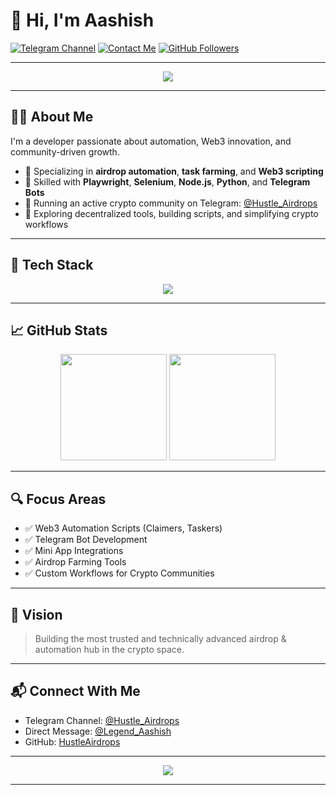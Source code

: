 # 👋 Hi, I'm Aashish

[![Telegram Channel](https://img.shields.io/badge/Telegram-@Hustle_Airdrops-blue?logo=telegram&style=for-the-badge)](https://t.me/Hustle_Airdrops)
[![Contact Me](https://img.shields.io/badge/Message-@Legend_Aashish-2CA5E0?logo=telegram&style=for-the-badge)](https://t.me/Legend_Aashish)
[![GitHub Followers](https://img.shields.io/github/followers/HustleAirdrops?style=for-the-badge&logo=github)](https://github.com/HustleAirdrops)

---

<p align="center">
  <img src="https://capsule-render.vercel.app/api?type=waving&color=gradient&height=140&section=header&text=Welcome%20to%20HustleAirdrops&fontSize=32&fontAlignY=40&desc=Crypto%20Developer%20%7C%20Automation%20Expert%20%7C%20Web3%20Builder&descSize=18" />
</p>

---

## 👨‍💻 About Me

I'm a developer passionate about automation, Web3 innovation, and community-driven growth.

- 💼 Specializing in **airdrop automation**, **task farming**, and **Web3 scripting**
- 🔧 Skilled with **Playwright**, **Selenium**, **Node.js**, **Python**, and **Telegram Bots**
- 📢 Running an active crypto community on Telegram: [@Hustle_Airdrops](https://t.me/Hustle_Airdrops)
- 🧠 Exploring decentralized tools, building scripts, and simplifying crypto workflows

---

## 🧰 Tech Stack

<p align="center">
  <img src="https://skillicons.dev/icons?i=py,nodejs,js,react,solidity,mongodb,linux,bash" />
</p>

---

## 📈 GitHub Stats

<p align="center">
  <img src="https://github-readme-stats.vercel.app/api?username=HustleAirdrops&show_icons=true&theme=github_dark" height="170"/>
  <img src="https://github-readme-streak-stats.herokuapp.com/?user=HustleAirdrops&theme=github-dark" height="170"/>
</p>

---

## 🔍 Focus Areas

- ✅ Web3 Automation Scripts (Claimers, Taskers)
- ✅ Telegram Bot Development
- ✅ Mini App Integrations
- ✅ Airdrop Farming Tools
- ✅ Custom Workflows for Crypto Communities

---

## 🚀 Vision

> Building the most trusted and technically advanced airdrop & automation hub in the crypto space.

---

## 📬 Connect With Me

- Telegram Channel: [@Hustle_Airdrops](https://t.me/Hustle_Airdrops)
- Direct Message: [@Legend_Aashish](https://t.me/Legend_Aashish)
- GitHub: [HustleAirdrops](https://github.com/HustleAirdrops)

---

<p align="center">
    <img src="https://readme-typing-svg.demolab.com?font=Fira+Code&weight=700&size=24&pause=1000&color=F7971E&center=true&vCenter=true&width=435&lines=Code.+Earn.+Hustle.+Repeat."/>
</p>

---
